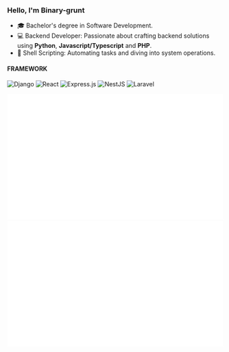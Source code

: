 ### Hello, I'm Binary-grunt
  - 🎓 Bachelor's degree in Software Development.
  - 💻 Backend Developer: Passionate about crafting backend solutions using **Python**, **Javascript/Typescript** and **PHP**.
  - 🐚 Shell Scripting: Automating tasks and diving into system operations.

#### FRAMEWORK
![Django](https://img.shields.io/badge/Django-092E20?style=for-the-badge&logo=django&logoColor=white)
![React](https://shields.io/badge/react-black?logo=react&style=for-the-badge)
![Express.js](https://img.shields.io/badge/express.js-%23404d59.svg?style=for-the-badge&logo=express&logoColor=%2361DAFB)
![NestJS](https://img.shields.io/badge/nestjs-%23E0234E.svg?style=for-the-badge&logo=nestjs&logoColor=white)
![Laravel](https://img.shields.io/badge/laravel-%23FF2D20.svg?style=for-the-badge&logo=laravel&logoColor=white)



![](https://raw.githubusercontent.com/Binary-Blade/github-stats/master/generated/overview.svg#gh-dark-mode-only)
![](https://raw.githubusercontent.com/Binary-Blade/github-stats/master/generated/languages.svg#gh-dark-mode-only)
